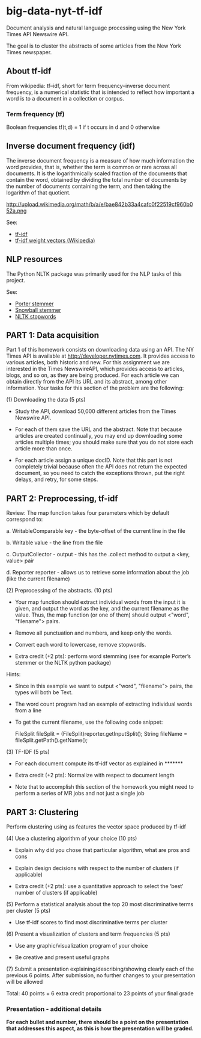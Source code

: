 big-data-nyt-tf-idf
===================

Document analysis and natural language processing using the New York Times API Newswire API.

The goal is to cluster the abstracts of some articles from the New York Times newspaper.

## About tf-idf
From wikipedia: tf–idf, short for term frequency–inverse document frequency, is a numerical statistic that is intended to reflect how important a word is to a document in a collection or corpus.

### Term frequency (tf)
Boolean frequencies
    tf(t,d) = 1 if t occurs in d and 0 otherwise

## Inverse document frequency (idf)
The inverse document frequency is a measure of how much information the word provides, that is, whether the term is common or rare across all documents. It is the logarithmically scaled fraction of the documents that contain the word, obtained by dividing the total number of documents by the number of documents containing the term, and then taking the logarithm of that quotient.

http://upload.wikimedia.org/math/b/a/e/bae842b33a4cafc0f22519cf960b052a.png

See:
* [tf-idf](http://en.wikipedia.org/wiki/Tf%E2%80%93idf)
* [tf-idf weight vectors (Wikipedia)](http://en.wikipedia.org/wiki/Vector_space_model#Example:_tf-idf_weights)

## NLP resources
The Python NLTK package was primarily used for the NLP tasks of this project.

See:
* [Porter stemmer](http://www.nltk.org/api/nltk.stem.html#module-nltk.stem.porter)
* [Snowball stemmer](http://www.nltk.org/api/nltk.stem.html#nltk.stem.snowball.SnowballStemmer)
* [NLTK stopwords](http://stackoverflow.com/questions/19130512/stopword-removal-with-nltk)

## PART 1: Data acquisition

Part 1 of this homework consists on downloading data using an API. The NY Times API is available at http://developer.nytimes.com. It provides access to various articles, both historic and new. For this assignment we are interested in the Times NewswireAPI, which provides access to articles, blogs, and so on, as they are being produced. For each article we can obtain directly from the API its URL and its abstract, among other information. Your tasks for this section of the problem are the following:


(1) Downloading the data (5 pts)

- Study the API, download 50,000 different articles from the Times Newswire API.

- For each of them save the URL and the abstract. Note that because articles are created continually, you may end up downloading some articles multiple times; you should make sure that you do not store each article more than once. 

- For each article assign a unique docID. Note that this part is not completely trivial because often the API does not return the expected document, so you need to catch the exceptions thrown, put the right delays, and retry, for some steps.


## PART 2: Preprocessing, tf-idf


Review: The map function takes four parameters which by default correspond to:

a. WritableComparable key - the byte-offset of the current line in the file

b. Writable value - the line from the file

c. OutputCollector - output - this has the .collect method to output a <key, value> pair

d. Reporter reporter - allows us to retrieve some information about the job (like the current filename) 


 (2) Preprocessing of the abstracts. (10 pts)

- Your map function should extract individual words from the input it is given, and output the word as the key, and the current filename as the value. Thus, the map function (or one of them) should output <"word", "filename"> pairs. 

- Remove all punctuation and numbers, and keep only the words. 

- Convert each word to lowercase, remove stopwords.

- Extra credit (+2 pts): perform word stemming (see for example Porter’s stemmer or the NLTK python package)


Hints:

* Since in this example we want to output <"word", "filename"> pairs, the types will both be Text.

* The word count program had an example of extracting individual words from a line

* To get the current filename, use the following code snippet:

    FileSplit fileSplit = (FileSplit)reporter.getInputSplit();
    String fileName = fileSplit.getPath().getName();



(3) TF-IDF (5 pts)

- For each document compute its tf-idf vector as explained in *******

- Extra credit (+2 pts): Normalize with respect to document length

* Note that to accomplish this section of the homework you might need to perform a series of MR jobs and not just a single job


## PART 3: Clustering

Perform clustering using as features the vector space produced by tf-idf

(4) Use a clustering algorithm of your choice (10 pts)

- Explain why did you chose that particular algorithm, what are pros and cons

- Explain design decisions with respect to the number of clusters (if applicable)

- Extra credit (+2 pts): use a quantitative approach to select the ‘best’ number of clusters (if applicable)



(5) Perform a statistical analysis about the top 20 most discriminative terms per cluster (5 pts)

- Use tf-idf scores to find most discriminative terms per cluster



(6) Present a visualization of clusters and term frequencies (5 pts)

- Use any graphic/visualization program of your choice

- Be creative and present useful graphs



(7) Submit a presentation explaining/describing/showing clearly each of the previous 6 points. After submission, no further changes to your presentation will be allowed



Total: 40 points + 6 extra credit proportional to 23 points of your final grade

### Presentation - additional details
**For each bullet and number, there should be a point on the presentation that addresses this aspect, as this is how the presentation will be graded.**
